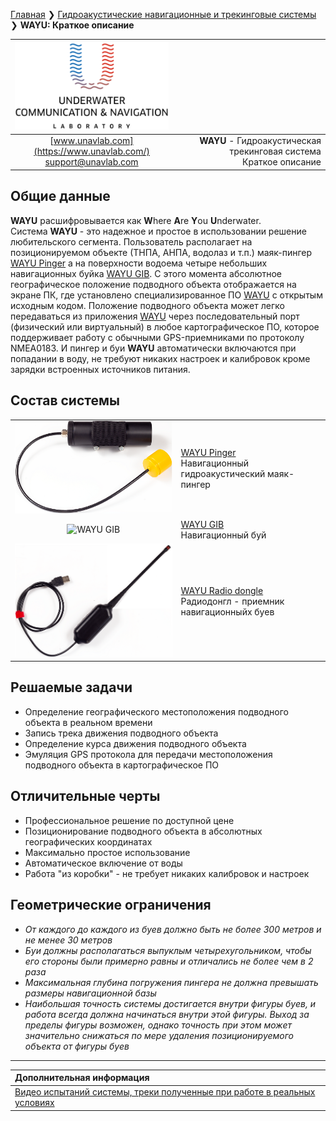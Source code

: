 [Главная](/README_RU) ❯ [Гидроакустические навигационные и трекинговые системы](/navigation_and_tracking_systems_ru) ❯ **WAYU: Краткое описание**

<div style="page-break-after: always;"></div>

| ![logo](/documentation/sm_logo.png) |  |
| :---: | ---: |
| [www.unavlab.com](https://www.unavlab.com/) <br/> [support@unavlab.com](mailto:support@unavlab.com) | **WAYU** - Гидроакустическая трекинговая система <br/> Краткое описание |

<div style="page-break-after: always;"></div>

## Общие данные
**WAYU** расшифровывается как **W**here **A**re **Y**ou **U**nderwater.  
Система **WAYU** - это надежное и простое в использовании решение любительского сегмента. Пользователь располагает на позиционируемом объекте (ТНПА, АНПА, водолаз и т.п.) маяк-пингер [WAYU Pinger](WAYU_Pinger_Specification_ru.md) а на поверхности водоема четыре небольших навигационных буйка [WAYU GIB](WAYU_GIB_Specification_ru.md). 
С этого момента абсолютное географическое положение подводного объекта отображается на экране ПК, где установлено специализированное ПО [WAYU](https://github.com/ucnl/WAYU) с открытым исходным кодом. Положение подводного объекта может легко передаваться из приложения [WAYU](https://github.com/ucnl/WAYU) через последовательный порт (физический или виртуальный) в любое картографическое ПО, которое поддерживает работу с обычными GPS-приемниками по протоколу NMEA0183.
И пингер и буи **WAYU** автоматически включаются при попадании в воду, не требуют никаких настроек и калибровок кроме зарядки встроенных источников питания.

<div style="page-break-after: always;"></div>

## Состав системы

|  |  |
| :---: | :--- |
| ![WAYU Pinger](/documentation/RWLT_Pinger.png) | [WAYU Pinger](WAYU_Pinger_Specification_ru.md) <br/> Навигационный гидроакустический маяк-пингер |
| ![WAYU GIB]() | [WAYU GIB](WAYU_GIB_Specification_ru.md) <br/> Навигационный буй |
| ![WAYU Radio dongle](/documentation/wayu_rf_dongle.png) | [WAYU Radio dongle](WAYU_RF_Dongle_Specification_ru.md) <br/> Радиодонгл - приемник навигационныйх буев |


<div style="page-break-after: always;"></div>

## Решаемые задачи
- Определение географического местоположения подводного объекта в реальном времени
- Запись трека движения подводного объекта
- Определение курса движения подводного объекта
- Эмуляция GPS протокола для передачи местоположения подводного объекта в картографическое ПО

<div style="page-break-after: always;"></div>

## Отличительные черты
- Профессиональное решение по доступной цене
- Позиционирование подводного объекта в абсолютных географических координатах
- Максимально простое использование 
- Автоматическое включение от воды
- Работа "из коробки" - не требует никаких калибровок и настроек

<div style="page-break-after: always;"></div>

## Геометрические ограничения
* _От каждого до каждого из буев должно быть не более 300 метров и не менее 30 метров_
* _Буи должны располагаться выпуклым четырехугольником, чтобы его стороны были примерно равны и отличались не более чем в 2 раза_
* _Максимальная глубина погружения пингера не должна превышать размеры навигационной базы_
* _Наибольшая точность системы достигается внутри фигуры буев, и работа всегда должна начинаться внутри этой фигуры. Выход за пределы фигуры возможен, однако точность при этом может значительно снижаться по мере удаления позиционируемого объекта от фигуры буев_

<div style="page-break-after: always;"></div>

_________  

| **Дополнительная информация** |
| :--- |
| [Видео испытаний системы, треки полученные при работе в реальных условиях](media.md) |

